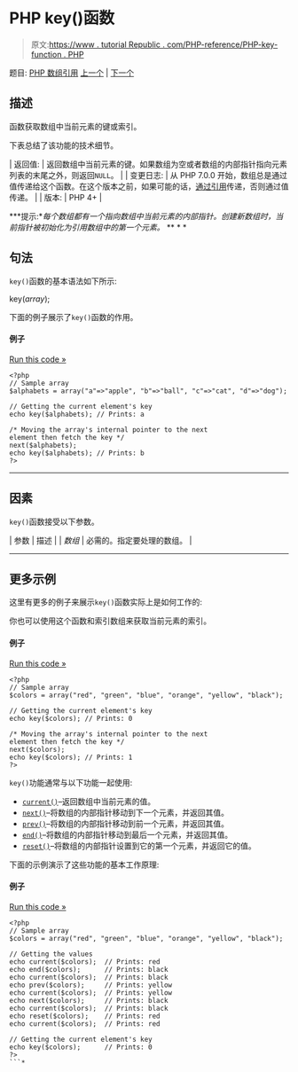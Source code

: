 # PHP key()函数

> 原文:[https://www . tutorial Republic . com/PHP-reference/PHP-key-function . PHP](https://www.tutorialrepublic.com/php-reference/php-key-function.php)

题目: [PHP 数组引用](php-array-functions.php) [上一个](php-in-array-function.php) | [下一个](php-krsort-function.php)

## 描述

函数获取数组中当前元素的键或索引。

下表总结了该功能的技术细节。

| 返回值: | 返回数组中当前元素的键。如果数组为空或者数组的内部指针指向元素列表的末尾之外，则返回`NULL`。 |
| 变更日志: | 从 PHP 7.0.0 开始，数组总是通过值传递给这个函数。在这个版本之前，如果可能的话，[通过引用](/php-tutorial/php-functions.php#pass-arguments-by-reference)传递，否则通过值传递。 |
| 版本: | PHP 4+ |

 ***提示:**每个数组都有一个指向数组中当前元素的内部指针。创建新数组时，当前指针被初始化为引用数组中的第一个元素。*  ** * *

## 句法

`key()`函数的基本语法如下所示:

key(*array*);

下面的例子展示了`key()`函数的作用。

#### 例子

[Run this code »](../codelab.php?topic=php&file=fetch-a-key-from-an-array "Run this code to view the output")

```
<?php
// Sample array
$alphabets = array("a"=>"apple", "b"=>"ball", "c"=>"cat", "d"=>"dog");

// Getting the current element's key
echo key($alphabets); // Prints: a

/* Moving the array's internal pointer to the next 
element then fetch the key */
next($alphabets);
echo key($alphabets); // Prints: b
?>
```

* * *

## 因素

`key()`函数接受以下参数。

| 参数 | 描述 |
| *数组* | 必需的。指定要处理的数组。 |

* * *

## 更多示例

这里有更多的例子来展示`key()`函数实际上是如何工作的:

你也可以使用这个函数和索引数组来获取当前元素的索引。

#### 例子

[Run this code »](../codelab.php?topic=php&file=fetch-index-of-current-element "Run this code to view the output")

```
<?php
// Sample array
$colors = array("red", "green", "blue", "orange", "yellow", "black");

// Getting the current element's key
echo key($colors); // Prints: 0

/* Moving the array's internal pointer to the next 
element then fetch the key */
next($colors);
echo key($colors); // Prints: 1
?>
```

`key()`功能通常与以下功能一起使用:

*   [`current()`](php-current-function.php)–返回数组中当前元素的值。
*   [`next()`](php-next-function.php)–将数组的内部指针移动到下一个元素，并返回其值。
*   [`prev()`](php-prev-function.php)–将数组的内部指针移动到前一个元素，并返回其值。
*   [`end()`](php-end-function.php)–将数组的内部指针移动到最后一个元素，并返回其值。
*   [`reset()`](php-reset-function.php)–将数组的内部指针设置到它的第一个元素，并返回它的值。

下面的示例演示了这些功能的基本工作原理:

#### 例子

[Run this code »](../codelab.php?topic=php&file=using-key-with-other-related-functions "Run this code to view the output")

```
<?php
// Sample array
$colors = array("red", "green", "blue", "orange", "yellow", "black");

// Getting the values 
echo current($colors);  // Prints: red
echo end($colors);      // Prints: black
echo current($colors);  // Prints: black
echo prev($colors);     // Prints: yellow
echo current($colors);  // Prints: yellow
echo next($colors);     // Prints: black
echo current($colors);  // Prints: black
echo reset($colors);    // Prints: red
echo current($colors);  // Prints: red

// Getting the current element's key
echo key($colors);      // Prints: 0
?>
```*